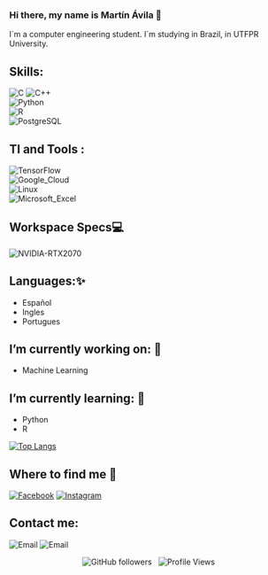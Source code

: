 ###  Hi there, my name is Martín Ávila 👋 
<!--
**mab0205/mab0205** is a ✨ _special_ ✨ repository because its `README.md` (this file) appears on your GitHub profile.-->

 I´m a computer engineering student.
 I´m studying in Brazil, in UTFPR University.
## Skills:
![C](https://img.shields.io/badge/C-0095D5?style=for-the-badge&logo=C&logoColor=white&labelColor=101010)
![C++](https://img.shields.io/badge/C++-0095D5?style=for-the-badge&logo=C&logoColor=white&labelColor=101010)</br>
![Python](https://img.shields.io/badge/Python-54AC58?style=for-the-badge&logo=Python&logoColor=white&labelColor=101010)</br>
![R](https://img.shields.io/badge/R-1CBCD2?style=for-the-badge&logo=R&logoColor=white&labelColor=101010)</br>
![PostgreSQL](	https://img.shields.io/badge/PostgreSQL-316192?style=for-the-badge&logo=postgresql&labelColor=101010)</br>

## TI and Tools : 
![TensorFlow](https://img.shields.io/badge/TensorFlow-FF6F00?style=for-the-badge&logo=tensorflow&labelColor=101010)</br>
![Google_Cloud]( https://img.shields.io/badge/Google_Cloud-4285F4?style=for-the-badge&logo=google-cloud&labelColor=101010)</br>
![Linux](	https://img.shields.io/badge/Linux-FCC624?style=for-the-badge&logo=linux&labelColor=101010)</br>
![Microsoft_Excel](https://img.shields.io/badge/Microsoft_Excel-217346?style=for-the-badge&logo=microsoft-excel&logoColor=white)</br>

## Workspace Specs💻
![NVIDIA-RTX2070](https://img.shields.io/badge/NVIDIA-RTX2070-76B900?style=for-the-badge&logo=nvidia&logoColor=white)</br>

## Languages:✨
- Español
- Ingles
- Portugues
## I’m currently working on: 🔭
-  Machine Learning
## I’m currently learning: 🌱 
-  Python 
-  R

[![Top Langs](https://github-readme-stats.vercel.app/api/top-langs/?username=mab0205)](https://github.com/mab0205/github-readme-stats)

## Where to find me 👋
[![Facebook](https://img.shields.io/badge/MartinAvila-44a3f1?style=for-the-badge&logo=facebook&logoColor=white&labelColor=101010)](https://www.facebook.com/martin.avila.581187)
[![Instagram](https://img.shields.io/badge/MartinAvila-FF0000?style=for-the-badge&logo=instagram&logoColor=white&labelColor=101010)](https://www.instagram.com/martin.avila02)

## Contact me:
![Email](https://img.shields.io/badge/Español-martinete.avila@gmail.com-44a3f1?style=for-the-badge&logo=gmail&logoColor=white&labelColor=101010)
![Email](https://img.shields.io/badge/Portugues-martinavila@alunos.utfpr.edu.br-72ae2d?style=for-the-badge&logo=gmail&logoColor=white&labelColor=101010)

<p align="center">
    <img alt="GitHub followers" src="https://img.shields.io/github/followers/mab0205?label=Seguidores">&nbsp;&nbsp;
    <img alt="Profile Views" src="https://komarev.com/ghpvc/?username=mab0205&style=flat&color=yellow">
</p>

